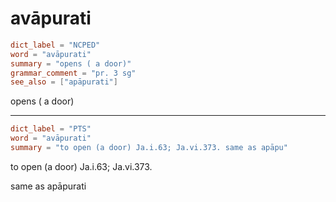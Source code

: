 # avāpurati

``` toml
dict_label = "NCPED"
word = "avāpurati"
summary = "opens ( a door)"
grammar_comment = "pr. 3 sg"
see_also = ["apāpurati"]
```

opens ( a door)

--------------------

``` toml
dict_label = "PTS"
word = "avāpurati"
summary = "to open (a door) Ja.i.63; Ja.vi.373. same as apāpu"
```

to open (a door) Ja.i.63; Ja.vi.373.

same as apāpurati

